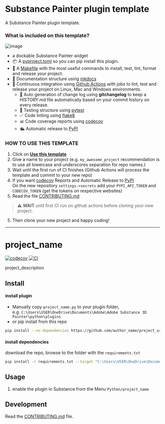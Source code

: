 
# Substance Painter plugin template

A Substance Painter plugin template.


### What is included on this template?
![image](https://github.com/hannesdelbeke/substance-painter-plugin-template/assets/3758308/f0d6ee12-4c59-4862-b965-038ee3bd8b48)

- a dockable Substance Painter widget
- 📦 A [pyproject.toml](pyproject.toml) so you can pip install this plugin.  
- 🤖 A [Makefile](Makefile) with the most useful commands to install, test, lint, format and release your project.
- 📃 Documentation structure using [mkdocs](http://www.mkdocs.org)
- 🔄 Continuous integration using [Github Actions](.github/workflows/) with jobs to lint, test and release your project on Linux, Mac and Windows environments.
   - 💬 Auto generation of change log using **gitchangelog** to keep a HISTORY.md file automatically based on your commit history on every release.
   - 🧪 Testing structure using [pytest](https://docs.pytest.org/en/latest/)
   - ✅ Code linting using [flake8](https://flake8.pycqa.org/en/latest/)
   - 📊 Code coverage reports using [codecov](https://about.codecov.io/sign-up/)
   - 🛳️ Automatic release to [PyPI](https://pypi.org)


### HOW TO USE THIS TEMPLATE

1. Click on **[Use this template](https://github.com/hannesdelbeke/substance-painter-plugin-template/generate)**
3. Give a name to your project (e.g. `my_awesome_project` recommendation is to use all lowercase and underscores separation for repo names.)
3. Wait until the first run of CI finishes (Github Actions will process the template and commit to your new repo)
4. If you want [codecov](https://about.codecov.io/sign-up/) Reports and Automatic Release to [PyPI](https://pypi.org)  
  On the new repository `settings->secrets` add your `PYPI_API_TOKEN` and `CODECOV_TOKEN` (get the tokens on respective websites)
4. Read the file [CONTRIBUTING.md](CONTRIBUTING.md)
> ⚠️ **WAIT** until first CI run on github actions before cloning your new project.
5. Then clone your new project and happy coding!

<!--  DELETE THE LINES ABOVE THIS AND WRITE YOUR PROJECT README BELOW -->

---
# project_name

[![codecov](https://codecov.io/gh/author_name/project_urlname/branch/main/graph/badge.svg?token=project_urlname_token_here)](https://codecov.io/gh/author_name/project_urlname)
[![CI](https://github.com/author_name/project_urlname/actions/workflows/main.yml/badge.svg)](https://github.com/author_name/project_urlname/actions/workflows/main.yml)

project_description

## Install 
#### install plugin
- Manually copy `project_name.py` to your plugin folder,  
  e.g. `C:\Users\USER\OneDrive\Documents\Adobe\Adobe Substance 3D Painter\python\plugins`
- or pip install from this repo
```bash
pip install --no-dependencies https://github.com/author_name/project_urlname/archive/refs/heads/main.zip --target "C:\Users\USER\OneDrive\Documents\Adobe\Adobe Substance 3D Painter\python\plugins"
```
#### install dependencies
download the repo, browse to the folder with the `requirements.txt`
```bash
pip install -r requirements.txt --target "C:\Users\USER\OneDrive\Documents\Adobe\Adobe Substance 3D Painter\python\modules"
```

## Usage
1. enable the plugin in Substance from the Menu `Python/project_name`

## Development
Read the [CONTRIBUTING.md](CONTRIBUTING.md) file.
